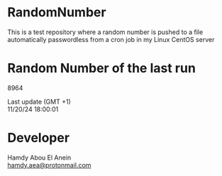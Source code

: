 # RandomNumber    
This is a test repository where a random number is pushed to a file automatically passwordless from a cron job in my Linux CentOS server    
# Random Number of the last run   
8964
      
Last update (GMT +1)    
11/20/24 18:00:01
# Developer    
Hamdy Abou El Anein   
hamdy.aea@protonmail.com
